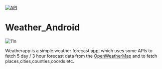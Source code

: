
<a href="https://android-arsenal.com/api?level=21"><img src="https://img.shields.io/badge/API-21%2B-brightgreen.svg?style=flat" alt="API" /></a>


# Weather_Android
![11n](https://github.com/Denys2211/Weather_Android/assets/75207437/56e9869a-7ec2-4c95-80ea-568f020b66fc)

Weatherapp is a simple weather forecast app, which uses some APIs to fetch 5 day / 3 hour forecast data from the [OpenWeatherMap](https://openweathermap.org/forecast5) and to fetch places,cities,counties,coords etc.

